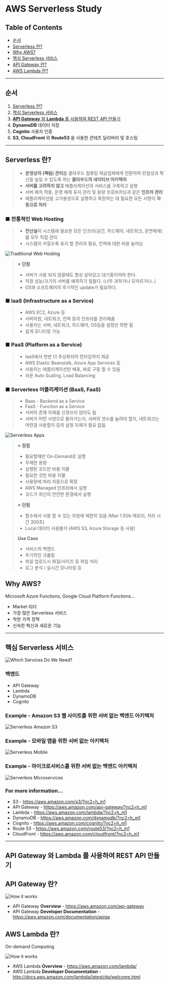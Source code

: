 # AWS Serverless Study


## Table of Contents
- [순서](#순서)
- [Serverless 란?](#Serverless-란?)
- [Why AWS?](#Why-AWS?)
- [핵심 Serverless 서비스](#핵심-Serverless-서비스)
- [API Gateway 란?](#API-Gateway-란?)
- [AWS Lambda 란?](#AWS-Lambda-란?)

---

## 순서
1. [Serverless 란?](#Serverless-란?)
2. [핵심 Serverless 서비스](#핵심-Serverless-서비스)
3. [**API Gateway** 와 **Lambda** 를 사용하여 REST API 만들기](#API-Gateway-와-Lambda-를-사용하여-REST-API-만들기)
4. **DynamoDB** 데이터 저장
5. **Cognito** 사용자 인증
6. **S3**, **CloudFront** 와 **Route53** 을 사용한 콘테츠 딜리버리 및 호스팅

---

## Serverless 란?

> - **운영상의 (~~책임~~) 관리**를 클라우드 컴퓨팅 제공업체에게 전환하여 민첩성과 혁신을 높일 수 있도록 하는 **클라우드의 네이티브 아키텍처**
> - **서버를 고려하지 않고** 애플리케이션과 서비스를 구축하고 실행
> - 서버 패치 적용, 운영 체제 유지 관리 및 용량 프로비저닝과 같은 **인프라 관리**
> - 애플리케이션을 고가용성으로 실행하고 확장하는 데 필요한 모든 사항이 **자동으로 처리**

### ■ 전통적인 Web Hosting

> - **전산실**이 시스템에 필요한 모든 인프라(공간, 하드웨어, 네트워크, 운연체제)를 모두 직접 관리
> - 시스템이 커질수록 유지 할 관리자 필요, 인력에 대한 비용 늘어남

![Traditional Web Hosting](image/TraditionalWebHosting.png)

> ※ **단점**
> - 서버가 사용 되지 않을때도 항상 살아있고 대기중이어야 한다.
> - 적정 성능/크기의 서버를 예측하기 힘들다. (너무 과하거나 모자르거나..)
> - OS와 소프트웨어의 주기적인 update가 필요하다.

### ■ IaaS (Infrastructure as a Service)

> - AWS EC2, Azure 등
> - 서버자원, 네트워크, 전력 등의 인프라를 관리해줌
> - 사용자는 서버, 네트워크, 하드웨어, OS등을 설정만 하면 됨
> - 쉽게 모니터링 가능

### ■ PaaS (Platform as a Service)

> - IaaS에서 한번 더 추상화되어 런타임까지 제공
> - AWS Elastic Beanstalk, Azure App Services 등
> - 사용자는 애플리케이션만 배포, 바로 구동 할 수 있음
> - 쉬운 Auto Scaling, Load Balancing

### ■ Serverless 어플리케이션 (BaaS, FaaS)

> - Baas - Backend as a Service
> - FaaS - Function as a Service
> - 서버의 존재 자체를 신경쓰지 않아도 됨
> - 서버가 어떤 사양으로 돌아가는지, 서버의 갯수를 늘려야 할지, 네트워크는 어떤걸 사용할지 등의 설정 자체가 필요 없음


![Serverless Apps](image/ServerlessApps.png)

> ※ **장점**
> - 필요할때만 On-Demand로 실행
> - 무제한 용량
> - 실행된 코드만 비용 지불
> - 필요한 것만 비용 지불
> - 사용량에 따라 자동으로 확장
> - AWS Managed 인프라에서 실행
> - 코드가 최신의 안전한 환경에서 실행

> ※ **단점**
> - 함수에서 사용 할 수 있는 자원에 제한이 있음 (Max 1.5Gb 메모리, 처리 시간 300초)
> - Local 데이터 사용불가 (AWS S3, Azure Storage 등 사용)

> **Use Case**
> - 서비스의 백엔드
> - 주기적인 크롤링
> - 파일 업로드시 화질/사이즈 등 파일 처리
> - 로그 분석 / 실시간 모니터링 등 

## Why AWS?

Microsoft Azure Functions, Google Cloud Platform Functions...

- Market 리더
- 가장 많은 Serverless 서비스
- 착한 가격 정책
- 신속한 혁신과 새로운 기능

---

## 핵심 Serverless 서비스

![Which Services Do We Need?](image/WhichServicesDoWeNeed.png)

### 백엔드
- API Gateway
- Lambda
- DynamoDB
- Cognito

### Example - Amazon S3 웹 사이트를 위한 서버 없는 백엔드 아키텍처

![Serverless Amazon S3](image/serverless-amazon-s3.png)

### Example - 모바일 앱을 위한 서버 없는 아키텍처

![Serverless Moblie](image/serverless-mobile.png)

### Example - 마이크로서비스를 위한 서버 없는 백엔드 아키텍처

![Serverless Microservices](image/serverless-microservices.png)


### For more information...
- S3 - https://aws.amazon.com/s3/?nc2=h_m1
- API Gateway - https://aws.amazon.com/api-gateway/?nc2=h_m1
- Lambda - https://aws.amazon.com/lambda/?nc2=h_m1
- DynamoDB - https://aws.amazon.com/dynamodb/?nc2=h_m1
- Cognito - https://aws.amazon.com/cognito/?nc2=h_m1
- Route 53 - https://aws.amazon.com/route53/?nc2=h_m1
- CloudFront - https://aws.amazon.com/cloudfront/?nc2=h_m1

---

## API Gateway 와 Lambda 를 사용하여 REST API 만들기

## API Gateway 란?
![How it works](image/HowItWorks.png)

- API Gateway **Overview** - https://aws.amazon.com/api-gateway
- API Gateway **Developer Documentation** - https://aws.amazon.com/documentation/apiga

## AWS Lambda 란?

On-demand Computing

![How it works](image/LambdaHowItWorks.png)

- AWS Lambda **Overview** - https://aws.amazon.com/lambda/
- AWS Lambda **Developer Documentation** - http://docs.aws.amazon.com/lambda/latest/dg/welcome.html